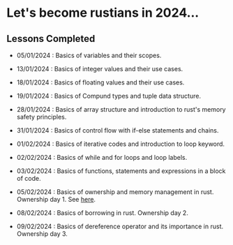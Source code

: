 # Let's become rustians in 2024...




## Lessons Completed


- 05/01/2024 : Basics of variables and their scopes.
- 13/01/2024 : Basics of integer values and their use cases.
- 18/01/2024 : Basics of floating values and their use cases.
- 19/01/2024 : Basics of Compund types and tuple data structure.
- 28/01/2024 : Basics of array structure and introduction to rust's memory safety principles.
- 31/01/2024 : Basics of control flow with if-else statements and chains.
- 01/02/2024 : Basics of iterative codes and introduction to loop keyword.
- 02/02/2024 : Basics of while and for loops and loop labels.
- 03/02/2024 : Basics of functions, statements and expressions in a block of code.
- 05/02/2024 : Basics of ownership and memory management in rust. Ownership day 1. See [here](https://rust-book.cs.brown.edu/ch04-01-what-is-ownership.html#ownership-as-a-discipline-for-memory-safety).

- 08/02/2024 : Basics of borrowing in rust. Ownership day 2.
- 09/02/2024 : Basics of dereference operator and its importance in rust. Ownership day 3.